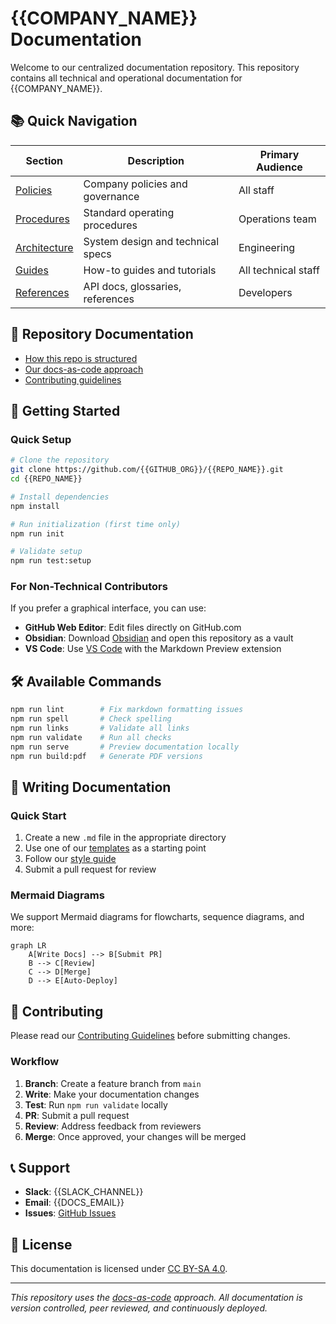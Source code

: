 # {{COMPANY_NAME}} Documentation

Welcome to our centralized documentation repository. This repository contains all technical and operational documentation for {{COMPANY_NAME}}.

## 📚 Quick Navigation

| Section | Description | Primary Audience |
|---------|-------------|------------------|
| [Policies](./docs/policies/) | Company policies and governance | All staff |
| [Procedures](./docs/procedures/) | Standard operating procedures | Operations team |
| [Architecture](./docs/architecture/) | System design and technical specs | Engineering |
| [Guides](./docs/guides/) | How-to guides and tutorials | All technical staff |
| [References](./docs/references/) | API docs, glossaries, references | Developers |

## 📖 Repository Documentation

- [How this repo is structured](./.github/DOCUMENTATION/setup-guide.md)
- [Our docs-as-code approach](./.github/DOCUMENTATION/docs-as-code-strategy.md)
- [Contributing guidelines](./CONTRIBUTING.md)

## 🚀 Getting Started

### Quick Setup

```bash
# Clone the repository
git clone https://github.com/{{GITHUB_ORG}}/{{REPO_NAME}}.git
cd {{REPO_NAME}}

# Install dependencies
npm install

# Run initialization (first time only)
npm run init

# Validate setup
npm run test:setup
```

### For Non-Technical Contributors

If you prefer a graphical interface, you can use:
- **GitHub Web Editor**: Edit files directly on GitHub.com
- **Obsidian**: Download [Obsidian](https://obsidian.md) and open this repository as a vault
- **VS Code**: Use [VS Code](https://code.visualstudio.com) with the Markdown Preview extension

## 🛠️ Available Commands

```bash
npm run lint        # Fix markdown formatting issues
npm run spell       # Check spelling
npm run links       # Validate all links
npm run validate    # Run all checks
npm run serve       # Preview documentation locally
npm run build:pdf   # Generate PDF versions
```

## 📝 Writing Documentation

### Quick Start

1. Create a new `.md` file in the appropriate directory
2. Use one of our [templates](./docs/templates/) as a starting point
3. Follow our [style guide](./.github/DOCUMENTATION/docs-as-code-strategy.md#style-guide)
4. Submit a pull request for review

### Mermaid Diagrams

We support Mermaid diagrams for flowcharts, sequence diagrams, and more:

```mermaid
graph LR
    A[Write Docs] --> B[Submit PR]
    B --> C[Review]
    C --> D[Merge]
    D --> E[Auto-Deploy]
```

## 🤝 Contributing

Please read our [Contributing Guidelines](./CONTRIBUTING.md) before submitting changes.

### Workflow

1. **Branch**: Create a feature branch from `main`
2. **Write**: Make your documentation changes
3. **Test**: Run `npm run validate` locally
4. **PR**: Submit a pull request
5. **Review**: Address feedback from reviewers
6. **Merge**: Once approved, your changes will be merged

## 📞 Support

- **Slack**: {{SLACK_CHANNEL}}
- **Email**: {{DOCS_EMAIL}}
- **Issues**: [GitHub Issues](https://github.com/{{GITHUB_ORG}}/{{REPO_NAME}}/issues)

## 📄 License

This documentation is licensed under [CC BY-SA 4.0](./LICENSE.md).

---

*This repository uses the [docs-as-code](https://www.writethedocs.org/guide/docs-as-code/) approach. All documentation is version controlled, peer reviewed, and continuously deployed.*
